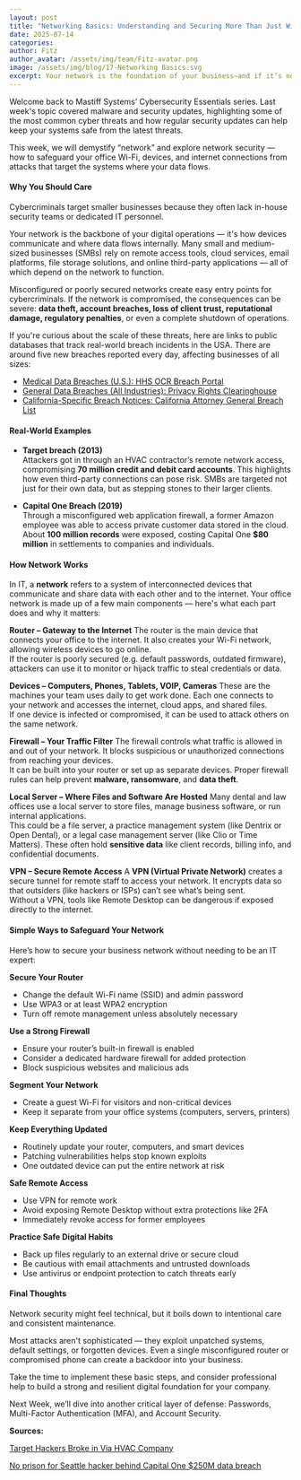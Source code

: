 ```yaml
---
layout: post
title: "Networking Basics: Understanding and Securing More Than Just Wi-Fi"
date: 2025-07-14
categories: 
author: Fitz
author_avatar: /assets/img/team/Fitz-avatar.png
image: /assets/img/blog/17-Networking Basics.svg
excerpt: Your network is the foundation of your business—and if it’s not secure, everything else is at risk. In this article, we break down what network security really means for small businesses, how attacks happen, and simple steps you can take to lock down your Wi-Fi, devices, and remote access tools.
---
```

Welcome back to Mastiff Systems’ Cybersecurity Essentials series. Last week's topic covered malware and security updates, highlighting some of the most common cyber threats and how regular security updates can help keep your systems safe from the latest threats.

This week, we will demystify “network” and explore network security — how to safeguard your office Wi-Fi, devices, and internet connections from attacks that target the systems where your data flows.

#### Why You Should Care

Cybercriminals target smaller businesses because they often lack in-house security teams or dedicated IT personnel.

Your network is the backbone of your digital operations — it's how devices communicate and where data flows internally. Many small and medium-sized businesses (SMBs) rely on remote access tools, cloud services, email platforms, file storage solutions, and online third-party applications — all of which depend on the network to function.

Misconfigured or poorly secured networks create easy entry points for cybercriminals. If the network is compromised, the consequences can be severe: **data theft, account breaches, loss of client trust, reputational damage, regulatory penalties**, or even a complete shutdown of operations.

If you're curious about the scale of these threats, here are links to public databases that track real-world breach incidents in the USA. There are around five new breaches reported every day, affecting businesses of all sizes:

- [Medical Data Breaches (U.S.): HHS OCR Breach Portal](https://ocrportal.hhs.gov/ocr/breach/breach_report.jsf)  
- [General Data Breaches (All Industries): Privacy Rights Clearinghouse](https://privacyrights.org/data-breaches)  
- [California-Specific Breach Notices: California Attorney General Breach List](https://oag.ca.gov/privacy/databreach/list)

#### Real-World Examples

- **Target breach (2013)**  
  Attackers got in through an HVAC contractor’s remote network access, compromising **70 million credit and debit card accounts**. This highlights how even third-party connections can pose risk. SMBs are targeted not just for their own data, but as stepping stones to their larger clients.  

- **Capital One Breach (2019)**  
  Through a misconfigured web application firewall, a former Amazon employee was able to access private customer data stored in the cloud. About **100 million records** were exposed, costing Capital One **$80 million** in settlements to companies and individuals.  

#### How Network Works

In IT, a **network** refers to a system of interconnected devices that communicate and share data with each other and to the internet. Your office network is made up of a few main components — here's what each part does and why it matters:

**Router – Gateway to the Internet**
The router is the main device that connects your office to the internet. It also creates your Wi-Fi network, allowing wireless devices to go online.  
If the router is poorly secured (e.g. default passwords, outdated firmware), attackers can use it to monitor or hijack traffic to steal credentials or data.

**Devices – Computers, Phones, Tablets, VOIP, Cameras**
These are the machines your team uses daily to get work done. Each one connects to your network and accesses the internet, cloud apps, and shared files.  
If one device is infected or compromised, it can be used to attack others on the same network.

**Firewall – Your Traffic Filter**
The firewall controls what traffic is allowed in and out of your network. It blocks suspicious or unauthorized connections from reaching your devices.  
It can be built into your router or set up as separate devices. Proper firewall rules can help prevent **malware, ransomware**, and **data theft**.

**Local Server – Where Files and Software Are Hosted**
Many dental and law offices use a local server to store files, manage business software, or run internal applications.  
This could be a file server, a practice management system (like Dentrix or Open Dental), or a legal case management server (like Clio or Time Matters). These often hold **sensitive data** like client records, billing info, and confidential documents.

**VPN – Secure Remote Access** 
A **VPN (Virtual Private Network)** creates a secure tunnel for remote staff to access your network. It encrypts data so that outsiders (like hackers or ISPs) can’t see what’s being sent.  
Without a VPN, tools like Remote Desktop can be dangerous if exposed directly to the internet.


#### Simple Ways to Safeguard Your Network

Here’s how to secure your business network without needing to be an IT expert:

**Secure Your Router**
- Change the default Wi-Fi name (SSID) and admin password  
- Use WPA3 or at least WPA2 encryption  
- Turn off remote management unless absolutely necessary  

**Use a Strong Firewall**
- Ensure your router’s built-in firewall is enabled  
- Consider a dedicated hardware firewall for added protection  
- Block suspicious websites and malicious ads  

**Segment Your Network**
- Create a guest Wi-Fi for visitors and non-critical devices  
- Keep it separate from your office systems (computers, servers, printers)

**Keep Everything Updated**
- Routinely update your router, computers, and smart devices 
- Patching vulnerabilities helps stop known exploits  
- One outdated device can put the entire network at risk  

**Safe Remote Access**
- Use VPN for remote work  
- Avoid exposing Remote Desktop without extra protections like 2FA
- Immediately revoke access for former employees  

**Practice Safe Digital Habits**
- Back up files regularly to an external drive or secure cloud  
- Be cautious with email attachments and untrusted downloads  
- Use antivirus or endpoint protection to catch threats early  


#### Final Thoughts

Network security might feel technical, but it boils down to intentional care and consistent maintenance.

Most attacks aren't sophisticated — they exploit unpatched systems, default settings, or forgotten devices. Even a single misconfigured router or compromised phone can create a backdoor into your business.

Take the time to implement these basic steps, and consider professional help to build a strong and resilient digital foundation for your company.


Next Week, we’ll dive into another critical layer of defense: Passwords, Multi-Factor Authentication (MFA), and Account Security.

**Sources:**

[Target Hackers Broke in Via HVAC Company](https://krebsonsecurity.com/2014/02/target-hackers-broke-in-via-hvac-company/)

[No prison for Seattle hacker behind Capital One $250M data breach](https://www.seattletimes.com/business/no-prison-for-seattle-hacker-behind-capital-one-250m-data-breach/)